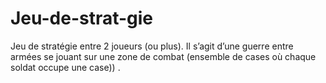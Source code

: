 # Jeu-de-strat-gie
Jeu de stratégie entre 2 joueurs (ou plus). Il s’agit d’une guerre entre armées se jouant sur une zone de combat (ensemble de cases où chaque soldat occupe une case)) . 
